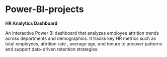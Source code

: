 # Power-BI-projects
**HR Analytics Dashboard**

An interactive Power BI dashboard that analyzes employee attrition trends across departments and demographics. It tracks key HR metrics such as total employees, attrition rate , average age, and tenure to uncover patterns and support data-driven retention strategies.
